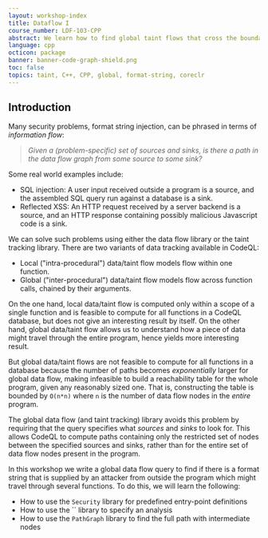 ```yaml
---
layout: workshop-index
title: Dataflow I
course_number: LDF-103-CPP
abstract: We learn how to find global taint flows that cross the boundary of function scopes by exploring the debugging module of CoreCLR for a format string vulnerability.
language: cpp
octicon: package
banner: banner-code-graph-shield.png
toc: false
topics: taint, C++, CPP, global, format-string, coreclr
---
```


## Introduction

Many security problems, format string injection, can be phrased in terms of _information flow_:

> _Given a (problem-specific) set of sources and sinks, is there a path in the data flow graph from some source to some sink?_

Some real world examples include:

- SQL injection: A user input received outside a program is a source, and the assembled SQL query run against a database is a sink.
- Reflected XSS: An HTTP request received by a server backend is a source, and an HTTP response containing possibly malicious Javascript code is a sink.

We can solve such problems using either the data flow library or the taint tracking library. There are two variants of data tracking available in CodeQL:

- Local ("intra-procedural") data/taint flow models flow within one function.
- Global ("inter-procedural") data/taint flow models flow across function calls, chained by their arguments.

On the one hand, local data/taint flow is computed only within a scope of a single function and is feasible to compute for all functions in a CodeQL database, but does not give an interesting result by itself. On the other hand, global data/taint flow allows us to understand how a piece of data might travel through the entire program, hence yields more interesting result.

But global data/taint flows are not feasible to compute for all functions in a database because the number of paths becomes _exponentially_ larger for global data flow, making infeasible to build a reachability table for the whole program, given any reasonably sized one. That is, constructing the table is bounded by `O(n*n)` where `n` is the number of data flow nodes in the _entire_ program.

The global data flow (and taint tracking) library avoids this problem by requiring that the query specifies what _sources_ and _sinks_ to look for. This allows CodeQL to compute paths containing only the restricted set of nodes between the specified sources and sinks, rather than for the entire set of data flow nodes present in the program.

In this workshop we write a global data flow query to find if there is a format string that is supplied by an attacker from outside the program which might travel through several functions. To do this, we will learn the following:

- How to use the `Security` library for predefined entry-point definitions
- How to use the `` library to specify an analysis
- How to use the `PathGraph` library to find the full path with intermediate nodes
